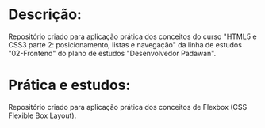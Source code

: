# Descrição:

Repositório criado para aplicação prática dos conceitos do curso "HTML5 e CSS3 parte 2: posicionamento, listas e navegação" da linha de estudos "02-Frontend" do plano de estudos "Desenvolvedor Padawan".

# Prática e estudos:

Repositório criado para aplicação prática dos conceitos de Flexbox (CSS Flexible Box Layout).
